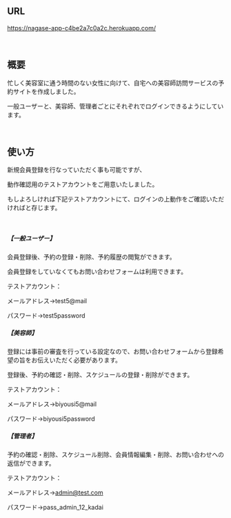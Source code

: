 ## URL

https://nagase-app-c4be2a7c0a2c.herokuapp.com/

<br/>

## 概要

忙しく美容室に通う時間のない女性に向けて、自宅への美容師訪問サービスの予約サイトを作成しました。

一般ユーザーと、美容師、管理者ごとにそれぞれでログインできるようにしています。

<br/>

## 使い方

新規会員登録を行なっていただく事も可能ですが、

動作確認用のテストアカウントをご用意いたしました。

もしよろしければ下記テストアカウントにて、ログインの上動作をご確認いただければと存じます。

<br/>

##### 【一般ユーザー】

会員登録後、予約の登録・削除、予約履歴の閲覧ができます。

会員登録をしていなくてもお問い合わせフォームは利用できます。

テストアカウント：

メールアドレス→test5@mail

パスワード→test5password


##### 【美容師】

登録には事前の審査を行っている設定なので、お問い合わせフォームから登録希望の旨をお伝えいただく必要があります。

登録後、予約の確認・削除、スケジュールの登録・削除ができます。

テストアカウント：

メールアドレス→biyousi5@mail

パスワード→biyousi5password


##### 【管理者】

予約の確認・削除、スケジュール削除、会員情報編集・削除、お問い合わせへの返信ができます。

テストアカウント：

メールアドレス→admin@test.com

パスワード→pass_admin_12_kadai

